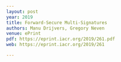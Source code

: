 ```yaml
---
layout: post
year: 2019
title: Forward-Secure Multi-Signatures
authors: Manu Drijvers, Gregory Neven
venue: ePrint
pdf: https://eprint.iacr.org/2019/261.pdf
web: https://eprint.iacr.org/2019/261

---
```


